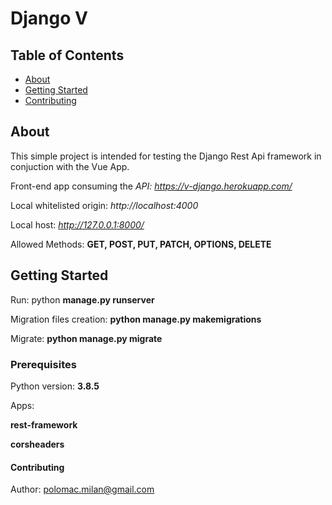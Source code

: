 # Django V

## Table of Contents

- [About](#about)
- [Getting Started](#getting_started)
- [Contributing](#contributing)

## About <a name = "about"></a>

This simple project is intended for testing the Django Rest Api framework in conjuction with the Vue App.

Front-end app consuming the *API: https://v-django.herokuapp.com/*

Local whitelisted origin: *http://localhost:4000*

Local host: *http://127.0.0.1:8000/*

Allowed Methods: **GET, POST, PUT, PATCH, OPTIONS, DELETE**

## Getting Started <a name = "getting_started"></a>

Run: python **manage.py runserver**

Migration files creation: **python manage.py makemigrations**

Migrate: **python manage.py migrate**

### Prerequisites

Python version: **3.8.5**

Apps:

  **rest-framework**

  **corsheaders**

#### Contributing <a name = "contributing"></a>
Author: polomac.milan@gmail.com
